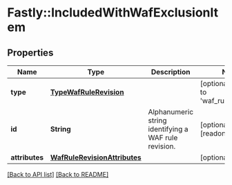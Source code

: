# Fastly::IncludedWithWafExclusionItem

## Properties

| Name | Type | Description | Notes |
| ---- | ---- | ----------- | ----- |
| **type** | [**TypeWafRuleRevision**](TypeWafRuleRevision.md) |  | [optional][default to &#39;waf_rule_revision&#39;] |
| **id** | **String** | Alphanumeric string identifying a WAF rule revision. | [optional][readonly] |
| **attributes** | [**WafRuleRevisionAttributes**](WafRuleRevisionAttributes.md) |  | [optional] |

[[Back to API list]](../../README.md#endpoints) [[Back to README]](../../README.md)

